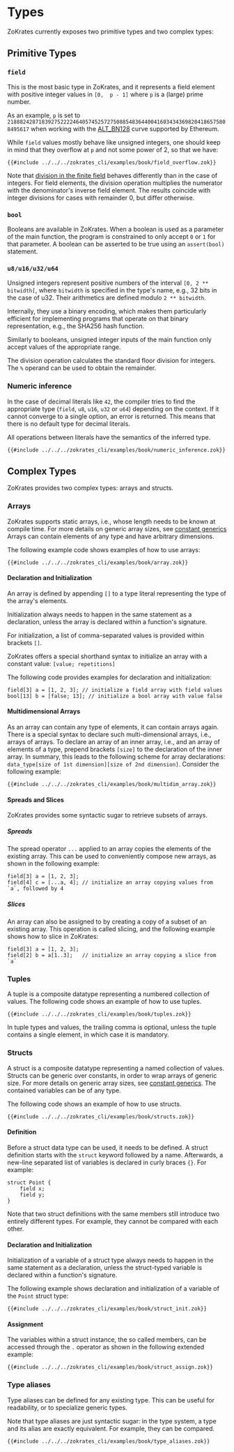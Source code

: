 # Types

ZoKrates currently exposes two primitive types and two complex types:

## Primitive Types

### `field`

This is the most basic type in ZoKrates, and it represents a field element with positive integer values in `[0,  p - 1]` where `p` is a (large) prime number.

As an example, `p` is set to `21888242871839275222246405745257275088548364400416034343698204186575808495617` when working with the [ALT_BN128](../toolbox/proving_schemes.md#curves) curve supported by Ethereum.

While `field` values mostly behave like unsigned integers, one should keep in mind that they overflow at `p` and not some power of 2, so that we have:

```zokrates
{{#include ../../../zokrates_cli/examples/book/field_overflow.zok}}
```

Note that [division in the finite field](https://en.wikipedia.org/wiki/Finite_field_arithmetic) behaves differently than in the case of integers.
For field elements, the division operation multiplies the numerator with the denominator's inverse field element. The results coincide with integer divisions for cases with remainder 0, but differ otherwise.

### `bool`

Booleans are available in ZoKrates. When a boolean is used as a parameter of the main function, the program is constrained to only accept `0` or `1` for that parameter. A boolean can be asserted to be true using an `assert(bool)` statement.

### `u8/u16/u32/u64`

Unsigned integers represent positive numbers of the interval `[0, 2 ** bitwidth[`, where `bitwidth` is specified in the type's name, e.g., 32 bits in the case of u32. Their arithmetics are defined modulo `2 ** bitwidth`.

Internally, they use a binary encoding, which makes them particularly efficient for implementing programs that operate on that binary representation, e.g., the SHA256 hash function.

Similarly to booleans, unsigned integer inputs of the main function only accept values of the appropriate range.

The division operation calculates the standard floor division for integers. The `%` operand can be used to obtain the remainder.

### Numeric inference

In the case of decimal literals like `42`, the compiler tries to find the appropriate type (`field`, `u8`, `u16`, `u32` or `u64`) depending on the context. If it cannot converge to a single option, an error is returned. This means that there is no default type for decimal literals.

All operations between literals have the semantics of the inferred type.

```zokrates
{{#include ../../../zokrates_cli/examples/book/numeric_inference.zok}}
```

## Complex Types

ZoKrates provides two complex types: arrays and structs.

### Arrays

ZoKrates supports static arrays, i.e., whose length needs to be known at compile time. For more details on generic array sizes, see [constant generics](../language/generics.md)
Arrays can contain elements of any type and have arbitrary dimensions.

The following example code shows examples of how to use arrays:

```zokrates
{{#include ../../../zokrates_cli/examples/book/array.zok}}
```

#### Declaration and Initialization
An array is defined by appending `[]` to a type literal representing the type of the array's elements.

Initialization always needs to happen in the same statement as a declaration, unless the array is declared within a function's signature.

For initialization, a list of comma-separated values is provided within brackets `[]`.

ZoKrates offers a special shorthand syntax to initialize an array with a constant value:
`[value; repetitions]`


The following code provides examples for declaration and initialization:
```zokrates
field[3] a = [1, 2, 3]; // initialize a field array with field values
bool[13] b = [false; 13]; // initialize a bool array with value false
```

#### Multidimensional Arrays

As an array can contain any type of elements, it can contain arrays again.
There is a special syntax to declare such multi-dimensional arrays, i.e., arrays of arrays.
To declare an array of an inner array, i.e., and an array of elements of a type, prepend brackets `[size]` to the declaration of the inner array.
In summary, this leads to the following scheme for array declarations:
`data_type[size of 1st dimension][size of 2nd dimension]`.
Consider the following example:

```zokrates
{{#include ../../../zokrates_cli/examples/book/multidim_array.zok}}
```

#### Spreads and Slices
ZoKrates provides some syntactic sugar to retrieve subsets of arrays.

##### Spreads
The spread operator `...` applied to an array copies the elements of the existing array.
This can be used to conveniently compose new arrays, as shown in the following example:
```
field[3] a = [1, 2, 3];
field[4] c = [...a, 4]; // initialize an array copying values from `a`, followed by 4
```

##### Slices
An array can also be assigned to by creating a copy of a subset of an existing array.
This operation is called slicing, and the following example shows how to slice in ZoKrates:
```
field[3] a = [1, 2, 3];
field[2] b = a[1..3];   // initialize an array copying a slice from `a`
```

### Tuples
A tuple is a composite datatype representing a numbered collection of values.
The following code shows an example of how to use tuples.

```zokrates
{{#include ../../../zokrates_cli/examples/book/tuples.zok}}
```

In tuple types and values, the trailing comma is optional, unless the tuple contains a single element, in which case it is mandatory.

### Structs
A struct is a composite datatype representing a named collection of values. Structs can be generic over constants, in order to wrap arrays of generic size. For more details on generic array sizes, see [constant generics](../language/generics.md). The contained variables can be of any type.

The following code shows an example of how to use structs.

```zokrates
{{#include ../../../zokrates_cli/examples/book/structs.zok}}
```

#### Definition
Before a struct data type can be used, it needs to be defined.
A struct definition starts with the `struct` keyword followed by a name. Afterwards, a new-line separated list of variables is declared in curly braces `{}`. For example:

```zokrates
struct Point {
    field x;
    field y;
}
```

Note that two struct definitions with the same members still introduce two entirely different types. For example, they cannot be compared with each other.

#### Declaration and Initialization

Initialization of a variable of a struct type always needs to happen in the same statement as a declaration, unless the struct-typed variable is declared within a function's signature.

The following example shows declaration and initialization of a variable of the `Point` struct type:

```zokrates
{{#include ../../../zokrates_cli/examples/book/struct_init.zok}}
```

#### Assignment
The variables within a struct instance, the so called members, can be accessed through the `.` operator as shown in the following extended example:

```zokrates
{{#include ../../../zokrates_cli/examples/book/struct_assign.zok}}
```

### Type aliases

Type aliases can be defined for any existing type. This can be useful for readability, or to specialize generic types.

Note that type aliases are just syntactic sugar: in the type system, a type and its alias are exactly equivalent. For example, they can be compared.

```zokrates
{{#include ../../../zokrates_cli/examples/book/type_aliases.zok}}
```
